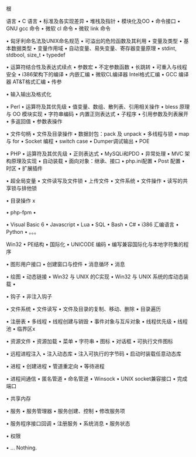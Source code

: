 
根

语言
• 
C 语言
• 标准及各实现差异
• 堆栈及指针
• 模块化及OO
• 命令接口
• GNU gcc 命令
• 微软 cl 命令
• 微软 link 命令

• 匈牙利命名法及UNIX命名规范
• 可溢出的危险函数及其利用
• 变量及类型
• 基本数据类型
• 变量作用域
• 自动变量、易失变量、寄存器变量原理
• stdint, stdbool, size_t
• typedef

• 运算符结合性及表达式续点
• 参数宏
• 不定参数函数
• 长跳转
• 可重入与线程安全
• i386架构下的编译
• 内嵌汇编
• 微软CL编译器 Intel格式汇编
• GCC 编译器 AT&T格式汇编
• 传参

• 输入输出及格式化

• 
Perl
• 运算符及其优先级
• 值变量、数组、散列表、引用相关操作
• bless 原理与 OO 模块实现
• 字符串编码
• 内置正则表达式
• 子程序
• 引用参数及列表展开
• 多返回值
• 参数表操作

• 文件句柄
• 文件及目录操作
• 数据封包：pack 及 unpack
• 多线程与锁
• map 与 for
• Socket 编程
• switch case
• Dumper调试输出
• POE

• 
PHP
• 运算符及其优先级
• 正则表达式
• MySQLi和PDO
• 异常处理
• MVC 架构原理及实现
• 自动装载
• 面向对象：继承、接口
• php.ini配置
• Post 配置
• 时区
• 扩展插件

• 超全局变量
• 文件读写及文件锁
• 上传文件
• 文件系统
• 文件操作
• 读写的共享锁与排他锁

• 目录操作 x

• php-fpm
• 

• Visual Basic 6
• Javascript
• Lua
• SQL
• Bash
• C#
• i386 汇编语言
• Python
• 。。。

Win32
• PE结构
• 国际化
• UNICODE 编码
• 编写兼容国际化与本地字符集的程序

• 图形用户接口
• 创建窗口与控件
• 消息循环
• 消息

• 绘图
• 动态链接
• Win32 与 UNIX 的C实现
• Win32 与 UNIX 系统的库动态装载
• 

• 钩子
• 非注入钩子

• 文件系统
• 文件读写
• 文件及目录的复制、移动、删除
• 目录遍历

• 注册表
• 多线程
• 线程创建与销毁
• 事件对象与互斥对象
• 线程优先级
• 线程池
• 临界区x

• 资源文件
• 资源加载
• 菜单
• 字符串
• 图标
• 对话框
• 可执行文件图标

• 远程进程注入
• 注入动态库
• 注入可执行的字节码
• 启动时装载任意动态库

• 进程
• 创建进程
• 管道重定向
• 等待进程

• 进程间通信
• 匿名管道
• 命名管道
• Winsock
• UNIX socket兼容接口
• 完成端口

• 共享内存

• 服务
• 服务管理器
• 服务创建、控制
• 修改服务项

• 服务程序接口回调
• 注册服务
• 系统消息
• 服务状态

• 权限

• ... Nothing.

